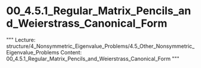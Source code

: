 # 00_4.5.1_Regular_Matrix_Pencils_and_Weierstrass_Canonical_Form

"""
Lecture: structure/4_Nonsymmetric_Eigenvalue_Problems/4.5_Other_Nonsymmetric_Eigenvalue_Problems
Content: 00_4.5.1_Regular_Matrix_Pencils_and_Weierstrass_Canonical_Form
"""

